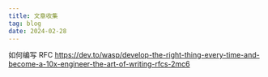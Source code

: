 ```yaml
---
title: 文章收集
tag: blog
date: 2024-02-28
---
```


如何编写 RFC
https://dev.to/wasp/develop-the-right-thing-every-time-and-become-a-10x-engineer-the-art-of-writing-rfcs-2mc6
